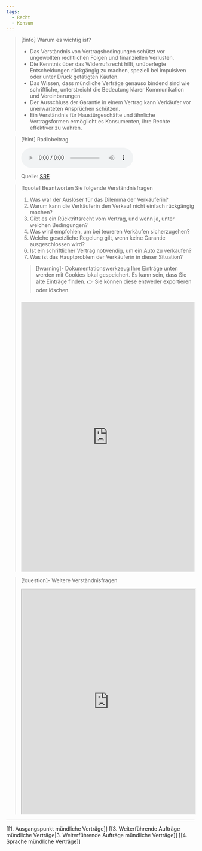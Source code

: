 ```yaml
---
tags:
  - Recht
  - Konsum
---
```

>[!info] Warum es wichtig ist?
>- Das Verständnis von Vertragsbedingungen schützt vor ungewollten rechtlichen Folgen und finanziellen Verlusten.
>- Die Kenntnis über das Widerrufsrecht hilft, unüberlegte Entscheidungen rückgängig zu machen, speziell bei impulsiven oder unter Druck getätigten Käufen.
>- Das Wissen, dass mündliche Verträge genauso bindend sind wie schriftliche, unterstreicht die Bedeutung klarer Kommunikation und Vereinbarungen.
>- Der Ausschluss der Garantie in einem Vertrag kann Verkäufer vor unerwarteten Ansprüchen schützen.
>- Ein Verständnis für Haustürgeschäfte und ähnliche Vertragsformen ermöglicht es Konsumenten, ihre Rechte effektiver zu wahren.

>[!hint] Radiobeitrag
>
><audio controls><source src="https://download-media.srf.ch/world/audio/Espresso-radio/2024/03/Espresso-radio-73819260-2622-4a2a-8607-b214223a35d3.mp3"></audio>
>
>Quelle: [SRF](https://www.srf.ch/sendungen/kassensturz-espresso/rechtsfragen/kaufrecht/occasionsauto-muendlicher-vertrag-kann-ich-jetzt-noch-zuruecktreten)

>[!quote] Beantworten Sie folgende Verständnisfragen
>1. Was war der Auslöser für das Dilemma der Verkäuferin?	
>2. Warum kann die Verkäuferin den Verkauf nicht einfach rückgängig machen?	
>3. Gibt es ein Rücktrittsrecht vom Vertrag, und wenn ja, unter welchen Bedingungen?	
>4. Was wird empfohlen, um bei teureren Verkäufen sicherzugehen?	
>5. Welche gesetzliche Regelung gilt, wenn keine Garantie ausgeschlossen wird?	
>6. Ist ein schriftlicher Vertrag notwendig, um ein Auto zu verkaufen?	
>7. Was ist das Hauptproblem der Verkäuferin in dieser Situation?
>
>>[!warning]- Dokumentationswerkzeug 
>Ihre Einträge unten werden mit Cookies lokal gespeichert. Es kann sein, dass Sie alte Einträge finden. 
>👉 Sie können diese entweder exportieren oder löschen.
>#####
><iframe src="https://app.Lumi.education/api/v1/run/dw_E7K/embed" width="100%" height="720" frameborder="0" allowfullscreen="allowfullscreen" allow="geolocation *; microphone *; camera *; midi *; encrypted-media *"></iframe>

>[!question]- Weitere Verständnisfragen
><iframe width="100%" height="600" src="https://app.Lumi.education/run/okAguZ" allowfullscreen allow="geolocation *; autoplay; encrypted-media"></iframe>

---
[[1. Ausgangspunkt mündliche Verträge]]
[[3. Weiterführende Aufträge mündliche Verträge|3. Weiterführende Aufträge mündliche Verträge]]
[[4. Sprache mündliche Verträge]]